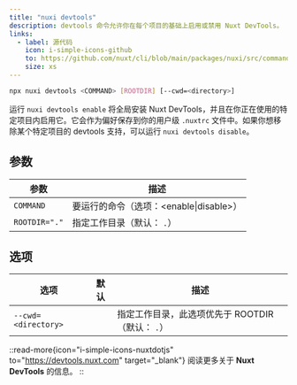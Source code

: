 ```yaml
---
title: "nuxi devtools"
description: devtools 命令允许你在每个项目的基础上启用或禁用 Nuxt DevTools。
links:
  - label: 源代码
    icon: i-simple-icons-github
    to: https://github.com/nuxt/cli/blob/main/packages/nuxi/src/commands/devtools.ts
    size: xs
---
```


<!--devtools-cmd-->
```bash [终端]
npx nuxi devtools <COMMAND> [ROOTDIR] [--cwd=<directory>]
```
<!--/devtools-cmd-->

运行 `nuxi devtools enable` 将全局安装 Nuxt DevTools，并且在你正在使用的特定项目内启用它。它会作为偏好保存到你的用户级 `.nuxtrc` 文件中。如果你想移除某个特定项目的 devtools 支持，可以运行 `nuxi devtools disable`。

## 参数

<!--devtools-args-->
参数 | 描述
--- | ---
`COMMAND` | 要运行的命令（选项：<enable\|disable>）
`ROOTDIR="."` | 指定工作目录（默认： `.`）
<!--/devtools-args-->

## 选项

<!--devtools-opts-->
选项 | 默认 | 描述
--- | --- | ---
`--cwd=<directory>` |  | 指定工作目录，此选项优先于 ROOTDIR（默认： `.`）
<!--/devtools-opts-->

::read-more{icon="i-simple-icons-nuxtdotjs" to="https://devtools.nuxt.com" target="\_blank"}
阅读更多关于 **Nuxt DevTools** 的信息。
::
